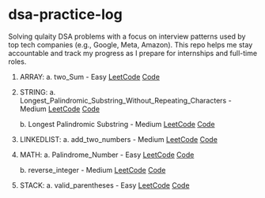 # dsa-practice-log
Solving qulaity DSA problems with a focus on interview patterns used by top tech companies (e.g., Google, Meta, Amazon).
This repo helps me stay accountable and track my progress as I prepare for internships and full-time roles.

1. ARRAY:
   a. two_Sum - Easy
   [LeetCode](https://leetcode.com/submissions/detail/1698509286/)
   [Code](https://github.com/Unlitpsyche/dsa-practice-log/blob/main/arrays/two_sum.py)

2. STRING:
   a. Longest_Palindromic_Substring_Without_Repeating_Characters - Medium
   [LeetCode](https://leetcode.com/submissions/detail/1700806075/)
   [Code](https://github.com/Unlitpsyche/dsa-practice-log/blob/main/String/Longest_Substring_Without_Repeating_Characters.py)

   b. Longest Palindromic Substring - Medium
   [LeetCode](https://leetcode.com/submissions/detail/1700814520/)
   [Code](https://github.com/Unlitpsyche/dsa-practice-log/blob/main/String/Longest_Palindromic_Substring.py)

3. LINKEDLIST:
  a. add_two_numbers - Medium
  [LeetCode](https://leetcode.com/submissions/detail/1698956792/)
  [Code](https://github.com/Unlitpsyche/dsa-practice-log/blob/main/Linkedlist/add_two_numbers.py)

4. MATH:
   a. Palindrome_Number - Easy
   [LeetCode](https://leetcode.com/submissions/detail/1700916849/)
   [Code](https://github.com/Unlitpsyche/dsa-practice-log/blob/main/Math/Palindrome_Number.py)

   b. reverse_integer - Medium
   [LeetCode](https://leetcode.com/submissions/detail/1702542640/)
   [Code](https://github.com/Unlitpsyche/dsa-practice-log/blob/main/Math/reverse_integer.py)

6. STACK:
   a. valid_parentheses - Easy
   [LeetCode](https://leetcode.com/submissions/detail/1702138257/)
   [Code](https://github.com/Unlitpsyche/dsa-practice-log/blob/main/stack/valid_parentheses.py)
